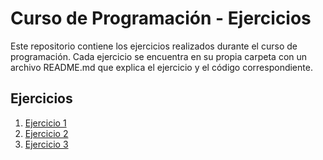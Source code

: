 
# Curso de Programación - Ejercicios

Este repositorio contiene los ejercicios realizados durante el curso de programación. Cada ejercicio se encuentra en su propia carpeta con un archivo README.md que explica el ejercicio y el código correspondiente.

## Ejercicios

1. [Ejercicio 1]([Ejercicio1/README.md](https://github.com/amandaxo21/curso-programacion-ejercicios/tree/Ejercicio2))
2. [Ejercicio 2](Ejercicio2/README.md)
3. [Ejercicio 3](Ejercicio3/README.md)
